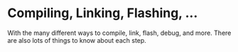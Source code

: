 # Compiling, Linking, Flashing, ...

With the many different ways to compile, link, flash, debug, and more. There are also lots of things to know about each step.
